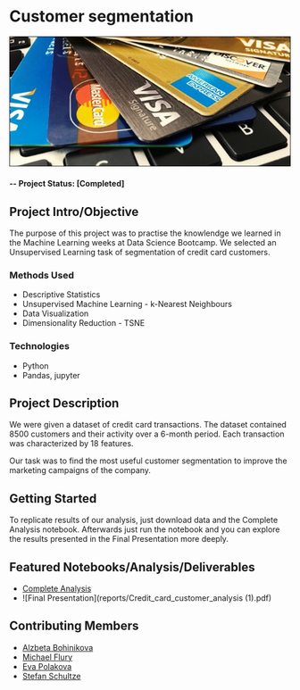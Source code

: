 # Customer segmentation

![alternative text](reports/img/credit_card.jpg)


#### -- Project Status: [Completed]

## Project Intro/Objective
The purpose of this project was to practise the knowlendge we learned in the Machine Learning weeks at Data Science Bootcamp. We selected an Unsupervised Learning task of segmentation of credit card customers.

### Methods Used
* Descriptive Statistics
* Unsupervised Machine Learning - k-Nearest Neighbours
* Data Visualization
* Dimensionality Reduction - TSNE

### Technologies
* Python
* Pandas, jupyter

## Project Description
We were given a dataset of credit card transactions. The dataset contained 8500 customers and their activity over a 6-month period. Each transaction was characterized by 18 features.

Our task was to find the most useful customer segmentation to improve the marketing campaigns of the company.


## Getting Started

To replicate results of our analysis, just download data and the Complete Analysis notebook. Afterwards just run the notebook and you can explore the results presented in the Final Presentation more deeply.

## Featured Notebooks/Analysis/Deliverables
* [Complete Analysis](link)
* ![Final Presentation](reports/Credit_card_customer_analysis (1).pdf)


## Contributing Members
 - [Alzbeta Bohinikova](https://github.com/[Betka112])
 - [Michael Flury](https://github.com/[mikjf])
 - [Eva Polakova](https://github.com/[poleva])
 - [Stefan Schultze](https://github.com/[SchultzeStefan])
